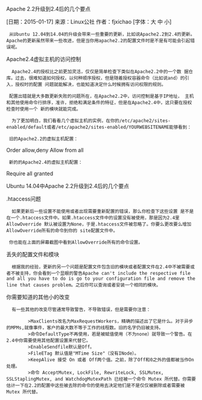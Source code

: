Apache 2.2升级到2.4后的几个要点

[日期：2015-01-17] 	来源：Linux公社  作者：fjxichao 	[字体：大 中 小]

     从Ubuntu 12.04到14.04的升级会带来一些重要的更新，比如说Apache2.2到2.4的更新。Apache的更新虽然带来一些改进，但是当你用apache2.2的配置文件时是不是有可能会引起错误呢。

Apache2.4虚拟主机的访问控制

      Apache2.4的授权比之前更加灵活，仅仅是简单检查下类似在Apache2.2中的一个数 据仓库。过去，很难知道如何授权，以何种顺序授权，但是随着授权容器命令（比如说and）的引入，授权时的配置 问题就能解决，也能知道决定什么时候拥有访问权限的规则。

     配置出错就是大多数更新失败的问题所在，在Apache2.2中，访问控制是基于IP地址， 主机和其他使用命令行排序，准许，拒绝和满足条件的特征，但是在Apache2.4中，这只要在授权检查时使用一个 新的模块就能完成。

      为了更加明白，我们看看几个虚拟主机的实例，在你的/etc/apache2/sites- enabled/default或者/etc/apache2/sites-enabled/YOURWEBSITENAME能够看到：

     旧的Apache2.2的虚拟主机配置：

 Order allow,deny
 Allow from all

     新的的Apache2.4的虚拟主机配置：

 Require all granted

Ubuntu 14.04中Apache 2.2升级到2.4后的几个要点

.htaccess问题

      如果更新后一些设置不能使用或者出现需要重新配置的错误，那么你检查下这些设置 是不是在一个.htaccess文件中。如果.htaccess文件中的设置没有被使用，那是因为2.4里AllowOverride 默认被设置为None，于是.htaccess文件被忽略了。你要么更改要么增加AllowOverride所有的命令到你的 site配置文件中。

     你也能在上面的屏幕截图中看到AllowOverride所有的命令设置。

丢失的配置文件和模块

      根据我的经验，更新的另一个问题是配置文件包含旧的模块或者配置文件在2.4中不被需要或者不被支持，你会看到一个显眼的警告Apache can't include the respective file and all you have to do is go to your configuration file and remove the line that causes problem。之后你可以查询或者安装一个相同的模块。

你需要知道的其他小的改变

      有一些其他的改变尽管通常导致警告，不导致错误，但是需要你注意：

            >MaxClients改名为MaxRequestWorkers，精确的描述出了它是什么。对于异步的MPMs,就像事件，客户的最大数不等于工作的线程数。旧的名字仍旧被支持。
            >命令DefaultType不再使用，若是被赋值使用（不为none）就导致一个警告。在2.4中你需要使用其他配置设置来代替它。
            >EnableSendfile默认是Off。
            >FileETag 默认值是"MTime Size"（没有INode）。
            >KeepAlive 接受 On 或者 Off两个值。之前，除了Off和0之外的值都被当作On处理。
            >命令 AcceptMutex, LockFile, RewriteLock, SSLMutex, SSLStaplingMutex, and WatchdogMutexPath 已经被一个命令 Mutex 所代替。你需要估计一下在2.2的配置中这些被去除的命令的使用去决定他们是不是仅仅被删除或者需要被 Mutex 所代替。